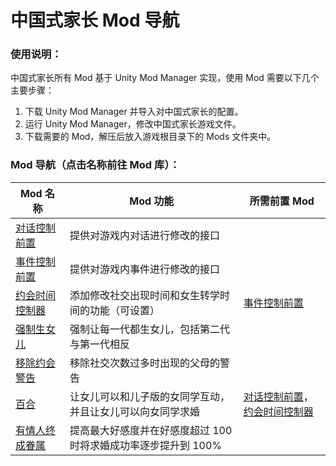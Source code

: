 # 中国式家长 Mod 导航

### 使用说明：
中国式家长所有 Mod 基于 Unity Mod Manager 实现，使用 Mod 需要以下几个主要步骤：  
1. 下载 Unity Mod Manager 并导入对中国式家长的配置。
2. 运行 Unity Mod Manager，修改中国式家长游戏文件。
3. 下载需要的 Mod，解压后放入游戏根目录下的 Mods 文件夹中。


### Mod 导航（点击名称前往 Mod 库）：
| Mod 名称 | Mod 功能 | 所需前置 Mod |
| ---- | ---- | ---- |
| [对话控制前置](https://github.com/MrTrueChina/Chinese-Parents-Chat-Control-Lib) | 提供对游戏内对话进行修改的接口 | |
| [事件控制前置](https://github.com/MrTrueChina/Chinese-Parents-Event-Control-Lib) | 提供对游戏内事件进行修改的接口 | |
| [约会时间控制器](https://github.com/MrTrueChina/Chinese-Parents-Loving-Time-Controller) | 添加修改社交出现时间和女生转学时间的功能（可设置） | [事件控制前置](https://github.com/MrTrueChina/Chinese-Parents-Event-Control-Lib) |
| [强制生女儿](https://github.com/MrTrueChina/Chinese-Parents-Force-Girl) | 强制让每一代都生女儿，包括第二代与第一代相反 | |
| [移除约会警告](https://github.com/MrTrueChina/Chinese-Parents-Remove-Date-Alert) | 移除社交次数过多时出现的父母的警告 | |
| [百合](https://github.com/MrTrueChina/Chinese-Parents-Yuri) | 让女儿可以和儿子版的女同学互动，并且让女儿可以向女同学求婚 | [对话控制前置](https://github.com/MrTrueChina/Chinese-Parents-Chat-Control-Lib)，[约会时间控制器](https://github.com/MrTrueChina/Chinese-Parents-Loving-Time-Controller) |
| [有情人终成眷属](https://github.com/MrTrueChina/Chinese-Parents-Jack-Shall-Have-Jill) | 提高最大好感度并在好感度超过 100 时将求婚成功率逐步提升到 100% | |
